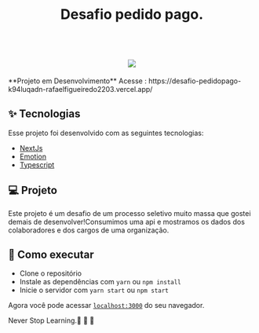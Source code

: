 <h1 align="center" >
Desafio pedido pago.
</h1>




<br>

<h1 align="center" >



  <img  src="https://user-images.githubusercontent.com/60237326/170888064-5c5e6027-0117-499a-93c0-b02b9f3cc3bf.png">
  


  
  
  </h1>
 **Projeto em Desenvolvimento**
 Acesse : https://desafio-pedidopago-k94luqadn-rafaelfigueiredo2203.vercel.app/




## ✨ Tecnologias

Esse projeto foi desenvolvido com as seguintes tecnologias:

- [NextJs](https://nextjs.org)
- [Emotion](https://emotion.sh/docs/introduction)
- [Typescript](https://www.typescriptlang.org/docs/)


## 💻 Projeto

Este projeto é um desafio de um processo seletivo muito massa que gostei demais de desenvolver!Consumimos uma api e mostramos os dados dos colaboradores e dos cargos de  uma organização.



## 🚀 Como executar

- Clone o repositório
- Instale as dependências com `yarn` ou `npm install`
- Inicie o servidor com `yarn start` ou `npm start`

Agora você pode acessar [`localhost:3000`](http://localhost:3000) do seu navegador.

Never Stop Learning.🚀 🚀 🚀 


